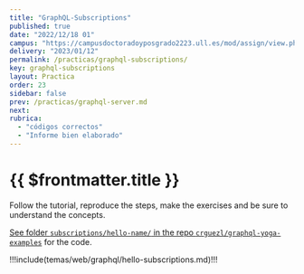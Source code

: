 ```yaml
---
title: "GraphQL-Subscriptions"
published: true
date: "2022/12/18 01"
campus: "https://campusdoctoradoyposgrado2223.ull.es/mod/assign/view.php?id=35670"
delivery: "2023/01/12"
permalink: /practicas/graphql-subscriptions/
key: graphql-subscriptions
layout: Practica
order: 23 
sidebar: false
prev: /practicas/graphql-server.md
next: 
rubrica:
  - "códigos correctos"
  - "Informe bien elaborado"
---
```


# {{ $frontmatter.title }}

Follow the tutorial, reproduce the steps, make the exercises and be sure to understand the concepts.

[See folder `subscriptions/hello-name/` in the repo `crguezl/graphql-yoga-examples`](https://github.com/crguezl/graphql-yoga-examples/blob/main/subscriptions/hello-name/index.js) for the code.

!!!include(temas/web/graphql/hello-subscriptions.md)!!!